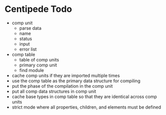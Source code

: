 # Centipede Todo
* comp unit
  * parse data
  * name
  * status
  * input
  * error list
* comp table
  * table of comp units
  * primary comp unit
  * find module
* cache comp units if they are imported multiple times
* use the comp table as the primary data structure for compiling
* put the phase of the compilation in the comp unit
* put all comp data structures in comp unit
* cache base types in comp table so that they are identical across comp units
* strict mode where all properties, children, and elements must be defined